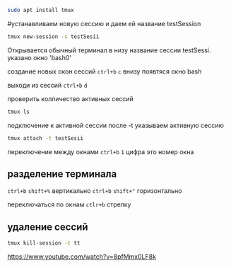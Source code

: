 ```bash
sudo apt install tmux
```

#устанавливаем новую сессию и даем ей название testSession

```bash
tmux new-session -s testSesii
```

Открывается обычный терминал в низу название сессии testSessi.
указано окно 'bash0'

создание новых окон сессий `ctrl+b`  `c` внизу появтяся окно bash

выходи из сессий `ctrl+b` `d`

проверить колличество активных сессий
```bash
tmux ls
```

подключение к активной сессии после -t указываем активную сессию
```bash
tmux attach -t testSesii
```

переключение между окнами `ctrl+b` `1` цифра это номер окна

## разделение терминала 

`ctrl+b` `shift+%` вертикально
`ctrl+b` `shift+"` горизонтально

переключаться по окнам `ctlr+b` стрелку

## удаление сессий
```bash
tmux kill-session -t tt
```








https://www.youtube.com/watch?v=8pfMmx0LF8k